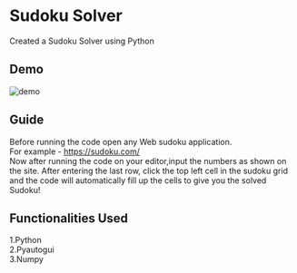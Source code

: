 
# Sudoku Solver

Created a Sudoku Solver using Python

## Demo

![demo](https://user-images.githubusercontent.com/97787214/232145576-38a67015-34ad-46ba-b2db-d482d6568efe.gif)

## Guide

Before running the code open any Web sudoku application.    
For example - https://sudoku.com/                  
Now after running the code on your editor,input the numbers as shown on the site. After entering the last row, click the top left cell in the sudoku grid and the code will automatically fill up the cells to give you the solved Sudoku!

## Functionalities Used

1.Python   
2.Pyautogui    
3.Numpy    

